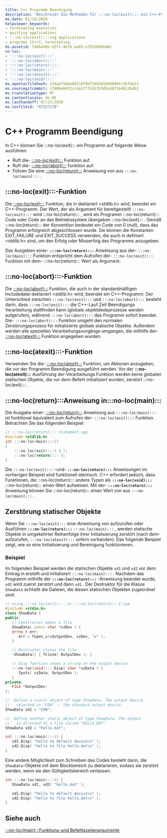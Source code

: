 ```yaml
---
title: C++ Programm Beendigung
description: 'Beschreibt die Methoden für :::no-loc(exit)::: ein C++-Programm.'
ms.date: 01/15/2020
helpviewer_keywords:
- terminating execution
- quitting applications
- :::no-loc(exit):::ing applications
- programs [C++], terminating
ms.assetid: fa0ba9de-b5f1-4e7b-aa65-e7932068b48c
no-loc:
- ':::no-loc(exit):::'
- ':::no-loc(abort):::'
- ':::no-loc(return):::'
- ':::no-loc(main):::'
- ':::no-loc(atexit):::'
- ':::no-loc(void):::'
ms.openlocfilehash: 216aef5dbe8d110f9d75d43b5009b89fc5bfda51
ms.sourcegitcommit: 1f009ab0f2cc4a177f2d1353d5a38f164612bdb1
ms.translationtype: MT
ms.contentlocale: de-DE
ms.lasthandoff: 07/27/2020
ms.locfileid: "87227178"
---
```

# <a name="c-program-termination"></a>C++ Programm Beendigung

In C++ können Sie :::no-loc(exit)::: ein Programm auf folgende Weise ausführen:

- Ruft die- [:::no-loc(exit):::](:::no-loc(exit):::-function.md) Funktion auf.
- Ruft die- [:::no-loc(abort):::](:::no-loc(abort):::-function.md) Funktion auf.
- Führen Sie eine [:::no-loc(return):::](:::no-loc(return):::-statement-cpp.md) Anweisung von aus `:::no-loc(main):::` .

## <a name="no-locexit-function"></a>:::no-loc(exit):::-Funktion

Die [:::no-loc(exit):::](../c-runtime-library/reference/:::no-loc(exit):::-:::no-loc(exit):::-:::no-loc(exit):::.md) Funktion, die in deklariert \<stdlib.h> wird, beendet ein C++-Programm. Der Wert, der als Argument für bereitgestellt `:::no-loc(exit):::` wird :::no-loc(return)::: , wird als Programm :::no-loc(return)::: Code oder Code an das Betriebssystem übergeben :::no-loc(exit)::: . Gemäß :::no-loc(return)::: der Konvention bedeutet ein Code von 0 (null), dass das Programm erfolgreich abgeschlossen wurde. Sie können die Konstanten EXIT_FAILURE und EXIT_SUCCESS verwenden, die auch in definiert \<stdlib.h> sind, um den Erfolg oder Misserfolg des Programms anzugeben.

Das Ausgeben einer- **`:::no-loc(return):::`** Anweisung aus der- `:::no-loc(main):::` Funktion entspricht dem Aufrufen der- `:::no-loc(exit):::` Funktion mit dem- :::no-loc(return)::: Wert als Argument.

## <a name="no-locabort-function"></a>:::no-loc(abort):::-Funktion

Die [:::no-loc(abort):::](../c-runtime-library/reference/:::no-loc(abort):::.md) Funktion, die auch in der standardmäßigen Includedatei deklariert \<stdlib.h> wird, beendet ein C++-Programm. Der Unterschied zwischen `:::no-loc(exit):::` und `:::no-loc(abort):::` besteht darin, dass `:::no-loc(exit):::` die C++-Lauf Zeit Beendigungs Verarbeitung stattfinden kann (globale objektdedeprozesse werden aufgerufen), während `:::no-loc(abort):::` das Programm sofort beendet. Die- `:::no-loc(abort):::` Funktion umgeht den normalen Zerstörungsprozess für initialisierte globale statische Objekte. Außerdem werden alle speziellen Verarbeitungsvorgänge umgangen, die mithilfe der- [:::no-loc(atexit):::](../c-runtime-library/reference/:::no-loc(atexit):::.md) Funktion angegeben wurden.

## <a name="no-locatexit-function"></a>:::no-loc(atexit):::-Funktion

Verwenden Sie die- [:::no-loc(atexit):::](../c-runtime-library/reference/:::no-loc(atexit):::.md) Funktion, um Aktionen anzugeben, die vor der Programm Beendigung ausgeführt werden. Vor der **:::no-loc(atexit):::** Ausführung der-Verarbeitungs Funktion werden keine globalen statischen Objekte, die vor dem-Befehl initialisiert wurden, zerstört :::no-loc(exit)::: .

## <a name="no-locreturn-statement-in-no-locmain"></a>:::no-loc(return):::Anweisung in:::no-loc(main):::

Die Ausgabe einer- [:::no-loc(return):::](:::no-loc(return):::-statement-cpp.md) Anweisung aus `:::no-loc(main):::` ist funktional äquivalent zum Aufrufen der- `:::no-loc(exit):::` Funktion. Betrachten Sie das folgenden Beispiel:

```cpp
// :::no-loc(return):::_statement.cpp
#include <stdlib.h>
int :::no-loc(main):::()
{
    :::no-loc(exit):::( 3 );
    :::no-loc(return)::: 3;
}
```

Die `:::no-loc(exit):::` -und- **`:::no-loc(return):::`** Anweisungen im vorherigen Beispiel sind funktionell identisch. C++ erfordert jedoch, dass Funktionen, die :::no-loc(return)::: andere Typen als **`:::no-loc(void):::`** :::no-loc(return)::: einen-Wert aufweisen. Mit der- **`:::no-loc(return):::`** Anweisung können Sie :::no-loc(return)::: einen Wert von aus `:::no-loc(main):::` .

## <a name="destruction-of-static-objects"></a>Zerstörung statischer Objekte

Wenn Sie `:::no-loc(exit):::` eine-Anweisung von aufzurufen oder Ausführen **`:::no-loc(return):::`** `:::no-loc(main):::` , werden statische Objekte in umgekehrter Reihenfolge ihrer Initialisierung zerstört (nach dem-aufzurufen, `:::no-loc(atexit):::` sofern vorhanden). Das folgende Beispiel zeigt, wie so eine Initialisierung und Bereinigung funktionieren.

### <a name="example"></a>Beispiel

Im folgenden Beispiel werden die statischen Objekte `sd1` und `sd2` vor dem Eintrag in erstellt und initialisiert `:::no-loc(main):::` . Nachdem das Programm mithilfe der **`:::no-loc(return):::`** -Anweisung beendet wurde, `sd2` wird zuerst zerstört und dann `sd1` . Der Destruktor für die Klasse `ShowData` schließt die Dateien, die diesen statischen Objekten zugeordnet sind.

```cpp
// using_:::no-loc(exit):::_or_:::no-loc(return):::1.cpp
#include <stdio.h>
class ShowData {
public:
   // Constructor opens a file.
   ShowData( const char *szDev ) {
   errno_t err;
      err = fopen_s(&OutputDev, szDev, "w" );
   }

   // Destructor closes the file.
   ~ShowData() { fclose( OutputDev ); }

   // Disp function shows a string on the output device.
   :::no-loc(void)::: Disp( char *szData ) {
      fputs( szData, OutputDev );
   }
private:
   FILE *OutputDev;
};

//  Define a static object of type ShowData. The output device
//   selected is "CON" -- the standard output device.
ShowData sd1 = "CON";

//  Define another static object of type ShowData. The output
//   is directed to a file called "HELLO.DAT"
ShowData sd2 = "hello.dat";

int :::no-loc(main):::() {
   sd1.Disp( "hello to default device\n" );
   sd2.Disp( "hello to file hello.dat\n" );
}
```

Eine andere Möglichkeit zum Schreiben des Codes besteht darin, die `ShowData`-Objekte mit dem Blockbereich zu deklarieren, sodass sie zerstört werden, wenn sie den Gültigkeitsbereich verlassen:

```cpp
int :::no-loc(main):::() {
   ShowData sd1, sd2( "hello.dat" );

   sd1.Disp( "hello to default device\n" );
   sd2.Disp( "hello to file hello.dat\n" );
}
```

## <a name="see-also"></a>Siehe auch

[:::no-loc(main):::Funktions-und Befehlszeilenargumente](:::no-loc(main):::-function-command-line-args.md)
